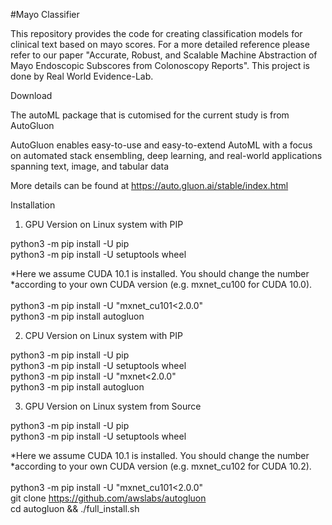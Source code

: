#Mayo Classifier


This repository provides the code for creating classification models for clinical text based on mayo scores.
For a more detailed reference please refer to our paper "Accurate, Robust, and Scalable Machine Abstraction of Mayo Endoscopic Subscores from Colonoscopy Reports". 
This project is done by Real World Evidence-Lab.

Download

The autoML package that is cutomised for the current study is from AutoGluon

AutoGluon enables easy-to-use and easy-to-extend AutoML with a focus on automated stack ensembling, deep learning, and real-world applications spanning text, image, and tabular data

More details can be found at https://auto.gluon.ai/stable/index.html


Installation

1. GPU Version on Linux system with PIP

python3 -m pip install -U pip <br />
python3 -m pip install -U setuptools wheel <br />

*Here we assume CUDA 10.1 is installed.  You should change the number <br />
*according to your own CUDA version (e.g. mxnet_cu100 for CUDA 10.0). <br /> <br />
python3 -m pip install -U "mxnet_cu101<2.0.0" <br />
python3 -m pip install autogluon <br />


2. CPU Version on Linux system with PIP

python3 -m pip install -U pip <br />
python3 -m pip install -U setuptools wheel <br />
python3 -m pip install -U "mxnet<2.0.0" <br />
python3 -m pip install autogluon <br />


3. GPU Version on Linux system from Source

python3 -m pip install -U pip <br />
python3 -m pip install -U setuptools wheel <br />

*Here we assume CUDA 10.1 is installed.  You should change the number <br />
*according to your own CUDA version (e.g. mxnet_cu102 for CUDA 10.2). <br /> <br />
python3 -m pip install -U "mxnet_cu101<2.0.0" <br />
git clone https://github.com/awslabs/autogluon <br />
cd autogluon && ./full_install.sh <br />
